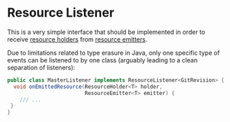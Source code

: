 # Resource Listener

This is a very simple interface that should be implemented in order to receive [resource holders](ResourceHolder.md) from [resource emitters](ResourceEmitter.md).

Due to limitations related to type erasure in Java, only one specific type of events can be listened to by one class (arguably leading to a clean separation of listeners):

```java
public class MasterListener implements ResourceListener<GitRevision> {
  void onEmittedResource(ResourceHolder<T> holder,
                         ResourceEmitter<T> emitter) {
    /// ...
 }
}
```
